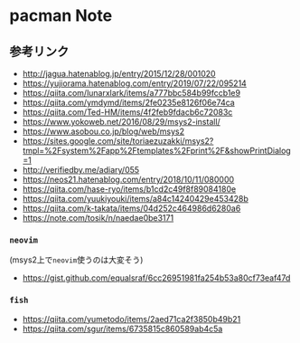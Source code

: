 pacman Note
================


## 参考リンク

- http://jagua.hatenablog.jp/entry/2015/12/28/001020
- https://yujiorama.hatenablog.com/entry/2019/07/22/095214
- https://qiita.com/lunarxlark/items/a777bbc584b99fccb1e9
- https://qiita.com/ymdymd/items/2fe0235e8126f06e74ca
- https://qiita.com/Ted-HM/items/4f2feb9fdacb6c72083c
- https://www.yokoweb.net/2016/08/29/msys2-install/
- https://www.asobou.co.jp/blog/web/msys2
- https://sites.google.com/site/toriaezuzakki/msys2?tmpl=%2Fsystem%2Fapp%2Ftemplates%2Fprint%2F&showPrintDialog=1
- http://verifiedby.me/adiary/055
- https://neos21.hatenablog.com/entry/2018/10/11/080000
- https://qiita.com/hase-ryo/items/b1cd2c49f8f89084180e
- https://qiita.com/yuukiyouki/items/a84c14240429e453428b
- https://qiita.com/k-takata/items/04d252c464986d6280a6
- https://note.com/tosik/n/naedae0be3171

### `neovim`

(msys2上で`neovim`使うのは大変そう)

- https://gist.github.com/equalsraf/6cc26951981fa254b53a80cf73eaf47d

### `fish`

- https://qiita.com/yumetodo/items/2aed71ca2f3850b49b21
- https://qiita.com/sgur/items/6735815c860589ab4c5a


